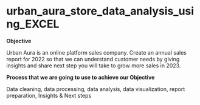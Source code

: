 # urban_aura_store_data_analysis_using_EXCEL

**Objective**

Urban Aura is an online platform sales company. Create an annual sales report for 2022 so that we can 
understand customer needs by giving insights and share next step you will take
to grow more sales in 2023.


**Process that we are going to use to achieve our Objective**

Data cleaning, data processing, data analysis, data visualization, report preparation, Insights & Next steps


